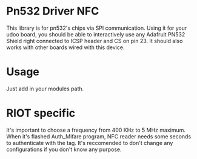 Pn532 Driver NFC
================
This library is for pn532's chips via SPI communication.
Using it for your udoo board, you should be able to interactively use any
Adafruit PN532 Shield right connected to ICSP header and CS on pin 23.
It should also works with other boards wired with this device.

Usage
=====

Just add in your modules path.

RIOT specific
=============
It's important to choose a frequency from 400 KHz to 5 MHz maximum.
When it's flashed Auth_Mifare program, NFC reader needs some seconds
to authenticate with the tag.
It's reccomended to don't change any configurations if you don't know
any purpose.


